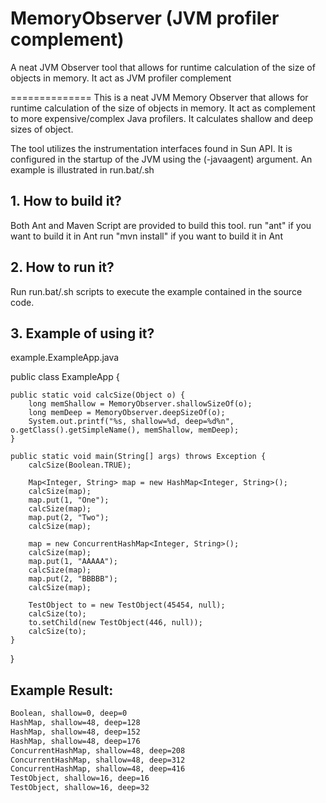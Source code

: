 MemoryObserver (JVM profiler complement)
==============

A neat JVM Observer tool that allows for runtime calculation of the size of objects in memory. 
It act as JVM profiler complement

==============
This is a neat JVM Memory Observer that allows for runtime calculation of the size of objects in memory. 
It act as complement to more expensive/complex Java profilers. It calculates shallow and deep sizes of object.

The tool utilizes the instrumentation interfaces found in Sun API. It is configured in the startup of the JVM using the (-javaagent) argument. An example is illustrated in run.bat/.sh

## 1. How to build it?

Both Ant and Maven Script are provided to build this tool.
run "ant" if you want to build it in Ant
run "mvn install" if you want to build it in Ant

## 2. How to run it?

Run run.bat/.sh scripts to execute the example contained in the source code.

## 3. Example of using it?

example.ExampleApp.java

public class ExampleApp {

    public static void calcSize(Object o) {
        long memShallow = MemoryObserver.shallowSizeOf(o);
        long memDeep = MemoryObserver.deepSizeOf(o);
        System.out.printf("%s, shallow=%d, deep=%d%n", o.getClass().getSimpleName(), memShallow, memDeep);
    }

    public static void main(String[] args) throws Exception {
        calcSize(Boolean.TRUE);

        Map<Integer, String> map = new HashMap<Integer, String>();
        calcSize(map);
        map.put(1, "One");
        calcSize(map);
        map.put(2, "Two");
        calcSize(map);

        map = new ConcurrentHashMap<Integer, String>();
        calcSize(map);
        map.put(1, "AAAAA");
        calcSize(map);
        map.put(2, "BBBBB");
        calcSize(map);

        TestObject to = new TestObject(45454, null);
        calcSize(to);
        to.setChild(new TestObject(446, null));
        calcSize(to);
    }
}

## Example Result:
```html
Boolean, shallow=0, deep=0
HashMap, shallow=48, deep=128
HashMap, shallow=48, deep=152
HashMap, shallow=48, deep=176
ConcurrentHashMap, shallow=48, deep=208
ConcurrentHashMap, shallow=48, deep=312
ConcurrentHashMap, shallow=48, deep=416
TestObject, shallow=16, deep=16
TestObject, shallow=16, deep=32
```